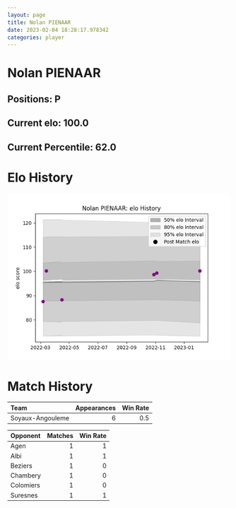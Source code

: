 ```yaml
---  
layout: page  
title: Nolan PIENAAR  
date: 2023-02-04 18:28:17.978342  
categories: player  
---
```

# Nolan PIENAAR

## Positions: P

## Current elo: 100.0

## Current Percentile: 62.0

# Elo History


![elo history](history_NolanPIENAAR.png)
# Match History


| Team             |   Appearances |   Win Rate |
|:-----------------|--------------:|-----------:|
| Soyaux-Angouleme |             6 |        0.5 |

| Opponent   |   Matches |   Win Rate |
|:-----------|----------:|-----------:|
| Agen       |         1 |          1 |
| Albi       |         1 |          1 |
| Beziers    |         1 |          0 |
| Chambery   |         1 |          0 |
| Colomiers  |         1 |          0 |
| Suresnes   |         1 |          1 |